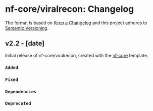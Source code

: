 # nf-core/viralrecon: Changelog

The format is based on [Keep a Changelog](https://keepachangelog.com/en/1.0.0/)
and this project adheres to [Semantic Versioning](https://semver.org/spec/v2.0.0.html).

## v2.2 - [date]

Initial release of nf-core/viralrecon, created with the [nf-core](https://nf-co.re/) template.

### `Added`

### `Fixed`

### `Dependencies`

### `Deprecated`
